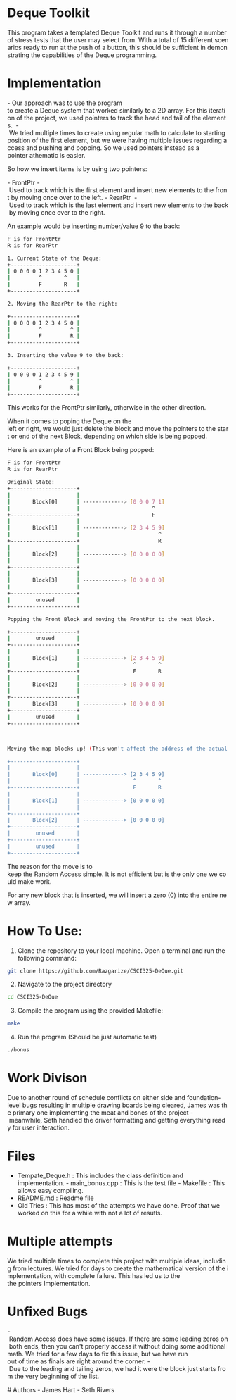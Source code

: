 # Deque Toolkit 

This program takes a templated Deque Toolkit and runs it through a number of stress tests that the user may select from. With a total of 15 different scenarios ready to run at the push of a button, this should be sufficient in demonstrating the capabilities of the Deque programming. 

# Implementation

- Our approach was to use the program to create a Deque system that worked similarly to a 2D array. For this iteration of the project, we used pointers to track the head and tail of the elements. 
- We tried multiple times to create using regular math to calculate to starting position of the first element, but we were having multiple issues regarding access and pushing and popping. So we used pointers instead as a pointer athematic is easier. 

So how we insert items is by using two pointers: 

- FrontPtr - Used to track which is the first element and insert new elements to the front by moving once over to the left.
- RearPtr  - Used to track which is the last element and insert new elements to the back by moving once over to the right.

An example would be inserting number/value 9 to the back:


```bash
F is for FrontPtr
R is for RearPtr

1. Current State of the Deque:
+---------------------+
| 0 0 0 0 1 2 3 4 5 0 |
|         ^       ^   |
|         F       R   |
+---------------------+

2. Moving the RearPtr to the right:

+---------------------+
| 0 0 0 0 1 2 3 4 5 0 |
|         ^         ^ |
|         F         R |
+---------------------+

3. Inserting the value 9 to the back:

+---------------------+
| 0 0 0 0 1 2 3 4 5 9 |
|         ^         ^ |
|         F         R |
+---------------------+
```

This works for the FrontPtr similarly, otherwise in the other direction.


When it comes to poping the Deque on the left or right, we would just delete the block and move the pointers to the start or end of the next Block, depending on which side is being popped.

Here is an example of a Front Block being popped:
```bash
F is for FrontPtr
R is for RearPtr

Original State:
+---------------------+
|                     |
|       Block[0]      | -------------> [0 0 0 7 1]
|                     |                       ^
+---------------------+                       F
|                     |
|       Block[1]      | -------------> [2 3 4 5 9]
|                     |                         ^
+---------------------+                         R
|                     |
|       Block[2]      | -------------> [0 0 0 0 0]
|                     |
+---------------------+
|                     |
|       Block[3]      | -------------> [0 0 0 0 0]
|                     |
+---------------------+
|        unused       |
+---------------------+

Popping the Front Block and moving the FrontPtr to the next block. 

+---------------------+
|        unused       |
+---------------------+                       
|                     |
|       Block[1]      | -------------> [2 3 4 5 9]
|                     |                 ^       ^
+---------------------+                 F       R
|                     |
|       Block[2]      | -------------> [0 0 0 0 0]
|                     |
+---------------------+
|       Block[3]      | -------------> [0 0 0 0 0]
+---------------------+
|        unused       |
+---------------------+



Moving the map blocks up! (This won't affect the address of the actual arrays)

+---------------------+                       
|                     |
|       Block[0]      | -------------> [2 3 4 5 9]
|                     |                 ^       ^
+---------------------+                 F       R
|                     |
|       Block[1]      | -------------> [0 0 0 0 0]
|                     |
+---------------------+
|       Block[2]      | -------------> [0 0 0 0 0]
+---------------------+
|        unused       |
+---------------------+
|        unused       |
+---------------------+

```



The reason for the move is to keep the Random Access simple. It is not efficient but is the only one we could make work.

For any new block that is inserted, we will insert a zero (0) into the entire new array.

# How To Use:
1. Clone the repository to your local machine. Open a terminal and run the following command:

```bash
git clone https://github.com/Razgarize/CSCI325-DeQue.git
```

2. Navigate to the project directory

```bash
cd CSCI325-DeQue
```

3. Compile the program using the provided Makefile:
```bash
make
```

4. Run the program (Should be just automatic test)
```bash
./bonus
```


# Work Divison 
Due to another round of schedule conflicts on either side and foundation-level bugs resulting in multiple drawing boards being cleared, James was the primary one implementing the meat and bones of the project - meanwhile, Seth handled the driver formatting and getting everything ready for user interaction.   

# Files
- Tempate_Deque.h : This includes the class definition and implementation.
- main_bonus.cpp : This is the test file
- Makefile : This allows easy compiling. 
- README.md : Readme file
- Old Tries : This has most of the attempts we have done. Proof that we worked on this for a while with not a lot of resutls. 

# Multiple attempts
We tried multiple times to complete this project with multiple ideas, including from lectures. We tried for days to create the mathematical version of the implementation, with complete failure. This has led us to the the pointers Implementation.

# Unfixed Bugs
- Random Access does have some issues. If there are some leading zeros on both ends, then you can't properly access it without doing some additional math. We tried for a few days to fix this issue, but we have run out of time as finals are right around the corner.
- Due to the leading and tailing zeros, we had it were the block just starts from the very beginning of the list. 



# Authors
- James Hart
- Seth Rivers